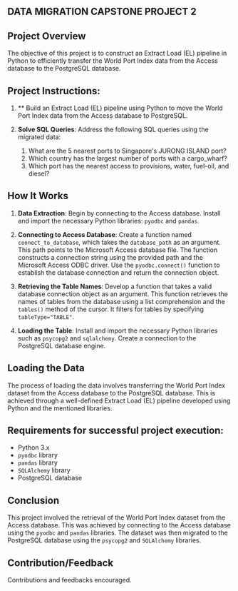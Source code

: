 ## DATA MIGRATION CAPSTONE PROJECT 2

## Project Overview
The objective of this project is to construct an Extract Load (EL) pipeline in Python to efficiently transfer the World Port Index data from the Access database to the PostgreSQL database.

## Project Instructions:

1. ** Build an Extract Load (EL) pipeline using Python to move the World Port Index data from the Access database to PostgreSQL.

2. **Solve SQL Queries**: Address the following SQL queries using the migrated data:
    1. What are the 5 nearest ports to Singapore's JURONG ISLAND port?
    2. Which country has the largest number of ports with a cargo_wharf?
    3. Which port has the nearest access to provisions, water, fuel-oil, and diesel?

## How It Works
1. **Data Extraction**: Begin by connecting to the Access database. Install and import the necessary Python libraries: `pyodbc` and `pandas`.

2. **Connecting to Access Database**: Create a function named `connect_to_database`, which takes the `database_path` as an argument. This path points to the Microsoft Access database file. The function constructs a connection string using the provided path and the Microsoft Access ODBC driver. Use the `pyodbc.connect()` function to establish the database connection and return the connection object.

3. **Retrieving the Table Names**: Develop a function that takes a valid database connection object as an argument. This function retrieves the names of tables from the database using a list comprehension and the `tables()` method of the cursor. It filters for tables by specifying `tableType="TABLE"`.

4. **Loading the Table**: Install and import the necessary Python libraries such as `psycopg2` and `sqlalchemy`. Create a connection to the PostgreSQL database engine.

## Loading the Data
The process of loading the data involves transferring the World Port Index dataset from the Access database to the PostgreSQL database. This is achieved through a well-defined Extract Load (EL) pipeline developed using Python and the mentioned libraries.

## Requirements for successful project execution:
- Python 3.x
- `pyodbc` library
- `pandas` library
- `SQLAlchemy` library
- PostgreSQL database

## Conclusion
 This project involved the retrieval of the World Port Index dataset from the Access database. This was achieved by connecting to the Access database using the `pyodbc` and `pandas` libraries. The dataset was then migrated to the PostgreSQL database using the `psycopg2` and `SQLAlchemy` libraries.

## Contribution/Feedback
Contributions and feedbacks encouraged. 
